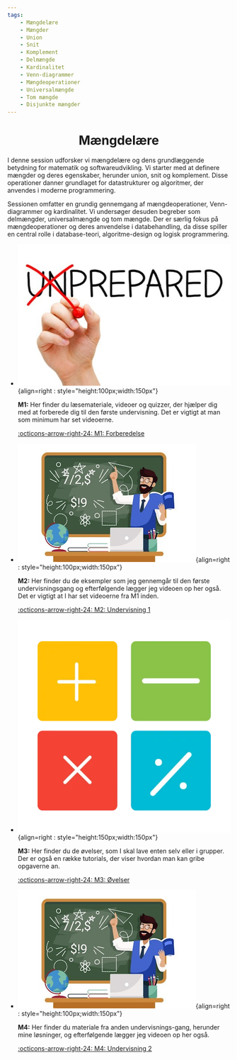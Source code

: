 ```yaml
---
tags:
    - Mængdelære
    - Mængder
    - Union
    - Snit
    - Komplement
    - Delmængde
    - Kardinalitet
    - Venn-diagrammer
    - Mængdeoperationer
    - Universalmængde
    - Tom mængde
    - Disjunkte mængder
---
```


<h1 align="center">Mængdelære</h1>

I denne session udforsker vi mængdelære og dens grundlæggende betydning for matematik og softwareudvikling. Vi starter med at definere mængder og deres egenskaber, herunder union, snit og komplement. Disse operationer danner grundlaget for datastrukturer og algoritmer, der anvendes i moderne programmering.

Sessionen omfatter en grundig gennemgang af mængdeoperationer, Venn-diagrammer og kardinalitet. Vi undersøger desuden begreber som delmængder, universalmængde og tom mængde. Der er særlig fokus på mængdeoperationer og deres anvendelse i databehandling, da disse spiller en central rolle i database-teori, algoritme-design og logisk programmering.


<div class="grid cards" markdown>

- ![](../billeder/Preparation-1.jpg){align=right : style="height:100px;width:150px"}
    
    **M1:** Her finder du læsemateriale, videoer og quizzer, der hjælper dig med at forberede dig til den første undervisning. Det er vigtigt at man som minimum har set videoerne.

    [:octicons-arrow-right-24: M1: Forberedelse](M1.md)

- ![](../billeder/teaching_1.jpg){align=right : style="height:100px;width:150px"}

    **M2:** Her finder du de eksempler som jeg gennemgår til den første undervisningsgang og efterfølgende lægger jeg videoen op her også. Det er vigtigt at I har set videoerne fra M1 inden.
    
    [:octicons-arrow-right-24: M2: Undervisning 1](M2.md)

- ![](../billeder/oevelser.webp){align=right : style="height:150px;width:150px"}

    **M3:** Her finder du de øvelser, som I skal lave enten selv eller i grupper. Der er også en række tutorials, der viser hvordan man kan gribe opgaverne an.

    [:octicons-arrow-right-24: M3: Øvelser](M3/index.md)

- ![](../billeder/teaching_1.jpg){align=right : style="height:100px;width:150px"}

    **M4:** Her finder du materiale fra anden undervisnings-gang, herunder mine løsninger, og efterfølgende lægger jeg videoen op her også.
    
    [:octicons-arrow-right-24: M4: Undervisning 2](M4.md)

</div>